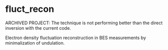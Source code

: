 # fluct_recon

ARCHIVED PROJECT: The technique is not performing better than the direct inversion with the current code.

Electron density fluctuation reconstruction in BES measurements by minimalization of undulation.

